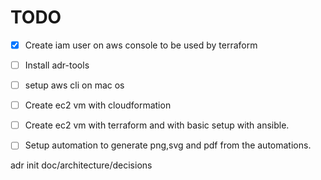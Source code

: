 # TODO

- [X] Create iam user on aws console to be used by terraform
- [ ] Install adr-tools
- [ ] setup aws cli on mac os
- [ ] Create ec2 vm with cloudformation
- [ ] Create ec2 vm with terraform and with basic setup with ansible.
- [ ] Setup automation to generate png,svg and pdf from the automations.


 adr init doc/architecture/decisions

